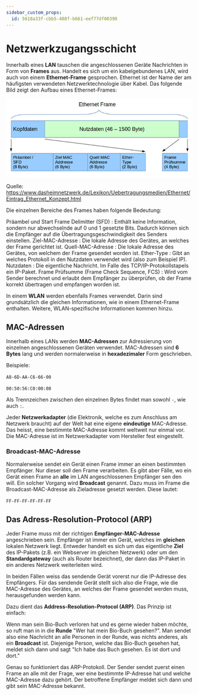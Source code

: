 ```yaml
---
sidebar_custom_props:
  id: 5618a33f-cbb5-408f-b661-eef77df00390
---
```


# Netzwerkzugangsschicht

Innerhalb eines **LAN** tauschen die angeschlossenen Geräte Nachrichten in Form von **Frames** aus. Handelt es sich um ein kabelgebundenes LAN, wird auch von einem **Ethernet-Frame** gesprochen. Ethernet ist der Name der am häufigsten verwendeten Netzwerktechnologie über Kabel. Das folgende Bild zeigt den Aufbau eines Ethernet-Frames:

![ethernet_MAC_frame](images/ethernet_MAC_frame.jpg)

Quelle: https://www.dasheimnetzwerk.de/Lexikon/Uebertragungsmedien/Ethernet/Eintrag_Ethernet_Konzept.html

Die einzelnen Bereiche des Frames haben folgende Bedeutung:

Präambel und Start Frame Delimitter (SFD)
: Enthält keine Information, sondern nur abwechselnde auf 0 und 1 gesetzte Bits. Dadurch können sich die Empfänger auf die Übertragungsgeschwindigkeit des Senders einstellen.
Ziel-MAC-Adresse
: Die lokale Adresse des Gerätes, an welches der Frame gerichtet ist.
Quell-MAC-Adresse
: Die lokale Adresse des Gerätes, von welchem der Frame gesendet worden ist.
Ether-Type
: Gibt an welches Protokoll in den Nutzdaten verwendet wird (also zum Beispiel IP).
Nutzdaten
: Die eigentliche Nachricht. Im Falle des TCP/IP-Protokollstapels ein IP-Paket.
Frame Prüfsumme (Frame Check Sequence, FCS)
: Wird vom Sender berechnet und erlaubt dem Empfänger zu überprüfen, ob der Frame korrekt übertragen und empfangen worden ist.

In einem **WLAN** werden ebenfalls Frames verwendet. Darin sind grundsätzlich die gleichen Informationen, wie in einem Ethernet-Frame enthalten. Weitere, WLAN-spezifische Informationen kommen hinzu.

## MAC-Adressen
Innerhalb eines LANs werden **MAC-Adressen** zur Adressierung von einzelnen angeschlossenen Geräten verwendet. MAC-Adressen sind **6 Bytes** lang und werden normalerweise in **hexadezimaler** Form geschrieben.

Beispiele:

`A8-6D-AA-C6-66-00`

`00:50:56:C0:00:08`

Als Trennzeichen zwischen den einzelnen Bytes findet man sowohl `-`, wie auch `:`.

Jeder **Netzwerkadapter** (die Elektronik, welche es zum Anschluss am Netzwerk braucht) auf der Welt hat eine eigene **eindeutige** MAC-Adresse. Das heisst, eine bestimmte MAC-Adresse kommt weltweit nur einmal vor. Die MAC-Adresse ist im Netzwerkadapter vom Hersteller fest eingestellt.

### Broadcast-MAC-Adresse
Normalerweise sendet ein Gerät einen Frame immer an einen bestimmten Empfänger. Nur dieser soll den Frame verarbeiten. Es gibt aber Fälle, wo ein Gerät einen Frame an **alle** im LAN angeschlossenen Empfänger sen den will. Ein solcher Vorgang wird **Broadcast** genannt. Dazu muss im Frame die Broadcast-MAC-Adresse als Zieladresse gesetzt werden. Diese lautet:

`FF-FF-FF-FF-FF-FF`

## Das Adress-Resolution-Protocol (ARP)

Jeder Frame muss mit der richtigen **Empfänger-MAC-Adresse** angeschrieben sein. Empfänger ist immer ein Gerät, welches im **gleichen** lokalen Netzwerk liegt. Entweder handelt es sich um das eigentliche **Ziel** des IP-Pakets (z.B. ein Webserver im gleichen Netzwerk) oder um den **Standardgateway** (auch als Router bezeichnet), der dann das IP-Paket in ein anderes Netzwerk weiterleiten wird.

In beiden Fällen weiss das sendende Gerät vorerst nur die IP-Adresse des Empfängers. Für das sendende Gerät stellt sich also die Frage, wie die MAC-Adresse des Gerätes, an welches der Frame gesendet werden muss, herausgefunden werden kann.

Dazu dient das **Address-Resolution-Protocol (ARP)**. Das Prinzip ist einfach:

Wenn man sein Bio-Buch verloren hat und es gerne wieder haben möchte, so ruft man in in die **Runde** "Wer hat mein Bio-Buch gesehen?". Man sendet also eine Nachricht an alle Personen in der Runde, was nichts anderes, als ein **Broadcast** ist. Diejenige Person, welche das Bio-Buch gesehen hat, meldet sich dann und sagt "Ich habe das Buch gesehen. Es ist dort und dort."

Genau so funktioniert das ARP-Protokoll. Der Sender sendet zuerst einen Frame an alle mit der Frage, wer eine bestimmte IP-Adresse hat und welche MAC-Adresse dazu gehört. Der betroffene Empfänger meldet sich dann und gibt sein MAC-Adresse bekannt.

